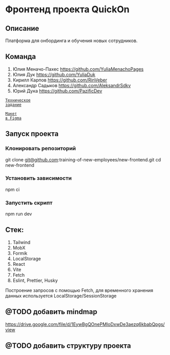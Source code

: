# Фронтенд проекта QuickOn

## Описание

Платформа для онбординга и обучения новых сотрудников.

## Команда

1) Юлия Меначо-Пахес https://github.com/YuliaMenachoPages
2) Юлия Дук https://github.com/YuliaDuk
3) Кирилл Карпов https://github.com/RinVeber
4) Александр Садыков https://github.com/AleksandrSdkv
5) Юрий Дука https://github.com/PazificDev

<code>[Техническое задание](https://www.notion.so/QuickOn-5a9ff5486455483894f65e60d8840352)
</code>

<code>[Макет в Figma](https://www.figma.com/file/xJlE2tj2ErCpKZJGtuEwZv/%D0%9F%D0%BB%D0%B0%D1%82%D1%84%D0%BE%D1%80%D0%BC%D0%B0-%D0%B4%D0%BB%D1%8F-%D0%BE%D0%B1%D1%83%D1%87%D0%B5%D0%BD%D0%B8%D1%8F-%D0%BD%D0%BE%D0%B2%D1%8B%D1%85-%D1%81%D0%BE%D1%82%D1%80%D1%83%D0%B4%D0%BD%D0%B8%D0%BA%D0%BE%D0%B2?type=design&node-id=390-3772&mode=design&t=az6kXCxOUGJfrPUA-0)
</code>

## Запуск проекта
### Клонировать репозиторий

git clone git@github.com:training-of-new-employees/new-frontend.git
cd new-frontend

### Установить зависимости

npm ci

### Запустить скрипт 

npm run dev

## Стек:
1) Tailwind
2) MobX
3) Formik
4) LocalStorage
5) React
6) Vite
7) Fetch
8) Eslint, Prettier, Husky

Построение запросов с помощью Fetch, для временного хранения данных используется LocalStorage/SessionStorage


## @TODO добавить mindmap
https://drive.google.com/file/d/1EywBgQOnePMIoDxwDe3aezq6kbabQpgs/view

## @TODO добавить структуру проекта


